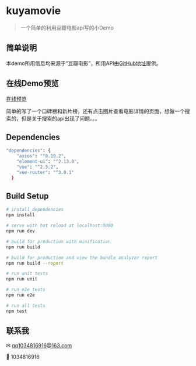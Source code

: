 # kuyamovie

> 一个简单的利用豆瓣电影api写的小Demo

## 简单说明
本demo所用信息均来源于“豆瓣电影”，所用API由[GitHub地址](https://github.com/zce/douban-api-docs/blob/master/docs/movie.md)提供。

## 在线Demo预览
[在线预览](https://kuyaaaa.github.io/kuyamovie/dist/index.html)

简单的写了一个口碑榜和新片榜，还有点击图片查看电影详情的页面，想做一个搜索的，但是关于搜索的api出现了问题。。。
## Dependencies
``` bash
"dependencies": {
    "axios": "^0.19.2",
    "element-ui": "^2.13.0",
    "vue": "^2.5.2",
    "vue-router": "^3.0.1"
  }
```

## Build Setup

``` bash
# install dependencies
npm install

# serve with hot reload at localhost:8080
npm run dev

# build for production with minification
npm run build

# build for production and view the bundle analyzer report
npm run build --report

# run unit tests
npm run unit

# run e2e tests
npm run e2e

# run all tests
npm test
```

## 联系我
✉ qq1034816916@163.com

🐧 1034816916
